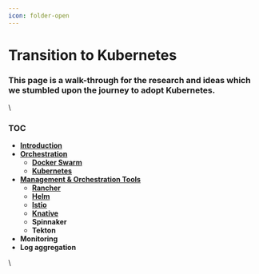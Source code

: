 ```yaml
---
icon: folder-open
---
```


# Transition to Kubernetes

### This page is a walk-through for the research and ideas which we stumbled upon the journey to adopt Kubernetes. <a href="#transitiontokubernetes-thispageisawalk-throughfortheresearchandideaswhichwestumbleduponthejourneytoa" id="transitiontokubernetes-thispageisawalk-throughfortheresearchandideaswhichwestumbleduponthejourneytoa"></a>

\


### **TOC** <a href="#transitiontokubernetes-toc" id="transitiontokubernetes-toc"></a>

* [**Introduction**](broken-reference)
* [**Orchestration**](broken-reference)
  * [**Docker Swarm**](broken-reference)
  * [**Kubernetes**](broken-reference)
* [**Management & Orchestration Tools**](broken-reference)
  * [**Rancher**](broken-reference)&#x20;
  * [**Helm**](broken-reference)
  * [**Istio**](broken-reference)
  * [**Knative**](broken-reference)
  * **Spinnaker**
  * **Tekton**
* **Monitoring**
* **Log aggregation**

\
